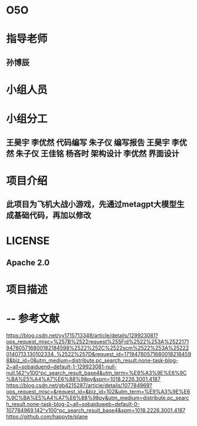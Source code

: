 # O5O
指导老师
========
孙博辰
------
小组人员
=======
小组分工
========
王昊宇 李优然 代码编写
朱子仪 编写报告
王昊宇 李优然 朱子仪 王佳铭 杨吝时 架构设计
李优然 界面设计
---------
项目介绍
====
此项目为飞机大战小游戏，先通过metagpt大模型生成基础代码，再加以修改
---
LICENSE
==
Apache 2.0
----
项目描述
====

--
参考文献
===
https://blog.csdn.net/yy1715713348/article/details/129923081?ops_request_misc=%257B%2522request%255Fid%2522%253A%2522171947805716800182184598%2522%252C%2522scm%2522%253A%252220140713.130102334..%2522%257D&request_id=171947805716800182184598&biz_id=0&utm_medium=distribute.pc_search_result.none-task-blog-2~all~sobaiduend~default-1-129923081-null-null.142^v100^pc_search_result_base4&utm_term=%E9%A3%9E%E6%9C%BA%E5%A4%A7%E6%88%98py&spm=1018.2226.3001.4187
https://blog.csdn.net/gb4215287/article/details/107784969?ops_request_misc=&request_id=&biz_id=102&utm_term=%E9%A3%9E%E6%9C%BA%E5%A4%A7%E6%88%98py&utm_medium=distribute.pc_search_result.none-task-blog-2~all~sobaiduweb~default-0-107784969.142^v100^pc_search_result_base4&spm=1018.2226.3001.4187
https://github.com/happyte/plane
